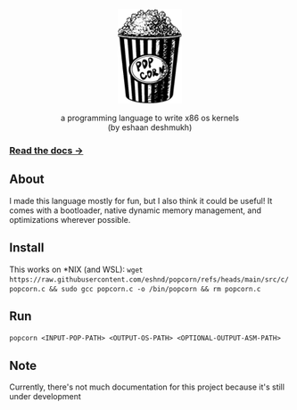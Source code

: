 <p align="center">
  <a href="https://github.com/eshnd/popcorn/wiki"><img src="https://github.com/eshnd/eshnd.github.io/blob/main/oie_Sgc9BCE3cEmF.png?raw=true" alt="Logo" height=170></a>
</p>
<p align="center">a programming language to write x86 os kernels<br>(by eshaan deshmukh)<p>
  
### [Read the docs →](https://github.com/eshnd/popcorn/wiki)
## About
I made this language mostly for fun, but I also think it could be useful! It comes with a bootloader, native dynamic memory management, and optimizations wherever possible.
## Install
This works on *NIX (and WSL): `wget https://raw.githubusercontent.com/eshnd/popcorn/refs/heads/main/src/c/popcorn.c && sudo gcc popcorn.c -o /bin/popcorn && rm popcorn.c`
## Run
`popcorn <INPUT-POP-PATH> <OUTPUT-OS-PATH> <OPTIONAL-OUTPUT-ASM-PATH>`
## Note
Currently, there's not much documentation for this project because it's still under development

